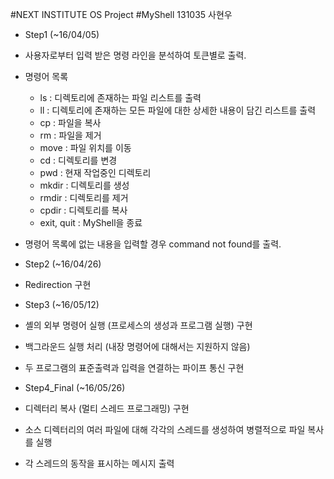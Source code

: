 #NEXT INSTITUTE OS Project
#MyShell
131035 사현우

* Step1 (~16/04/05)

- 사용자로부터 입력 받은 명령 라인을 분석하여 토큰별로 출력.

- 명령어 목록
	- ls : 디렉토리에 존재하는 파일 리스트를 출력
	- ll : 디렉토리에 존재하는 모든 파일에 대한 상세한 내용이 담긴 리스트를 출력
	- cp : 파일을 복사
	- rm : 파일을 제거 
	- move : 파일 위치를 이동
	- cd : 디렉토리를 변경
	- pwd : 현재 작업중인 디렉토리
	- mkdir : 디렉토리를 생성
	- rmdir : 디렉토리를 제거
	- cpdir : 디렉토리를 복사
	- exit, quit : MyShell을 종료

- 명령어 목록에 없는 내용을 입력할 경우 command not found를 출력.



* Step2 (~16/04/26)

- Redirection 구현



* Step3 (~16/05/12)

- 셸의 외부 명령어 실행 (프로세스의 생성과 프로그램 실행) 구현

- 백그라운드 실행 처리 (내장 명령어에 대해서는 지원하지 않음)

- 두 프로그램의 표준출력과 입력을 연결하는 파이프 통신 구현



* Step4_Final (~16/05/26)

- 디렉터리 복사 (멀티 스레드 프로그래밍) 구현

- 소스 디렉터리의 여러 파일에 대해 각각의 스레드를 생성하여 병렬적으로 파일 복사를 실행

- 각 스레드의 동작을 표시하는 메시지 출력
